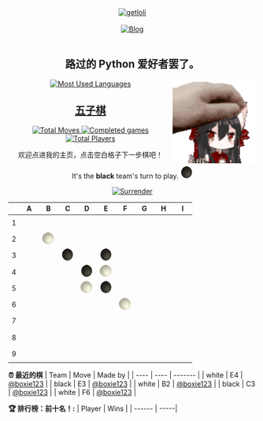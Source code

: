 <div align="center">
  <a href="https://count.getloli.com/">
    <img src="https://count.getloli.com/get/@boxie123?theme=rule34" width='500px' alt="getloli" />
  </a>
</div>
<br />
<div align="center">
  <a href="https://boxie123.github.io/">
    <img src="https://img.shields.io/badge/Blog-%23FFA500.svg?&style=for-the-badge&logo=rss&logoColor=white" alt="Blog" />
  </a>
</div>
<br />

<h2 align="center"> 路过的 Python 爱好者罢了。</h2>

<div align="center">
  <a href="https://boxie123.github.io/">
    <img src="https://github-readme-stats.vercel.app/api/top-langs/?username=boxie123&bg_color=151515&title_color=00a0ff&text_color=eeeee0&layout=compact" alt="Most Used Languages" />
  </a>
  <img align="right" src="images/motou.gif" alt="touch head" width='170px' />
</div>

<h2 align="center"> 
  <a href="https://zh.wikipedia.org/wiki/%E4%BA%94%E5%AD%90%E6%A3%8B">五子棋</a>
</h2>

<!--START_SECTION:gomoku-->
<div align="center">
  <a href="https://img.shields.io/">
    <img src="https://img.shields.io/badge/Total%20moves-4-blue" alt="Total Moves" />
    <img src="https://img.shields.io/badge/Completed%20games-0-brightgreen" alt="Completed games" />
    <img src="https://img.shields.io/badge/Total%20players-1-orange" alt="Total Players" />
  </a>

欢迎点进我的主页，点击空白格子下一步棋吧！


It's the **black** team's turn to play. ![](/assets/black.png)

<a href="https://github.com/boxie123/boxie123/issues/new?title=gomoku%7Csurrender&labels=gomoku&body=只需点击“Submit+new+issue”即可！README将在大约30秒后更新。请不要更改issue标题哦.">
    <img src="https://img.shields.io/badge/投降%20-%2348e3c9.svg?&style=plastic&logoColor=white" width='60px' alt="Surrender" />
</a>



| |A|B|C|D|E|F|G|H|I|
| - | - | - | - | - | - | - | - | - | - |
| 1 | [![](/assets/blank.png)](https://github.com/boxie123/boxie123/issues/new?title=gomoku%7Cdrop%7Cblack%7CA1&labels=gomoku&body=只需点击“Submit+new+issue”即可下棋！README将在大约30秒后更新。请不要更改issue标题哦.) |[![](/assets/blank.png)](https://github.com/boxie123/boxie123/issues/new?title=gomoku%7Cdrop%7Cblack%7CB1&labels=gomoku&body=只需点击“Submit+new+issue”即可下棋！README将在大约30秒后更新。请不要更改issue标题哦.) |[![](/assets/blank.png)](https://github.com/boxie123/boxie123/issues/new?title=gomoku%7Cdrop%7Cblack%7CC1&labels=gomoku&body=只需点击“Submit+new+issue”即可下棋！README将在大约30秒后更新。请不要更改issue标题哦.) |[![](/assets/blank.png)](https://github.com/boxie123/boxie123/issues/new?title=gomoku%7Cdrop%7Cblack%7CD1&labels=gomoku&body=只需点击“Submit+new+issue”即可下棋！README将在大约30秒后更新。请不要更改issue标题哦.) |[![](/assets/blank.png)](https://github.com/boxie123/boxie123/issues/new?title=gomoku%7Cdrop%7Cblack%7CE1&labels=gomoku&body=只需点击“Submit+new+issue”即可下棋！README将在大约30秒后更新。请不要更改issue标题哦.) |[![](/assets/blank.png)](https://github.com/boxie123/boxie123/issues/new?title=gomoku%7Cdrop%7Cblack%7CF1&labels=gomoku&body=只需点击“Submit+new+issue”即可下棋！README将在大约30秒后更新。请不要更改issue标题哦.) |[![](/assets/blank.png)](https://github.com/boxie123/boxie123/issues/new?title=gomoku%7Cdrop%7Cblack%7CG1&labels=gomoku&body=只需点击“Submit+new+issue”即可下棋！README将在大约30秒后更新。请不要更改issue标题哦.) |[![](/assets/blank.png)](https://github.com/boxie123/boxie123/issues/new?title=gomoku%7Cdrop%7Cblack%7CH1&labels=gomoku&body=只需点击“Submit+new+issue”即可下棋！README将在大约30秒后更新。请不要更改issue标题哦.) |[![](/assets/blank.png)](https://github.com/boxie123/boxie123/issues/new?title=gomoku%7Cdrop%7Cblack%7CI1&labels=gomoku&body=只需点击“Submit+new+issue”即可下棋！README将在大约30秒后更新。请不要更改issue标题哦.) |
| 2 | [![](/assets/blank.png)](https://github.com/boxie123/boxie123/issues/new?title=gomoku%7Cdrop%7Cblack%7CA2&labels=gomoku&body=只需点击“Submit+new+issue”即可下棋！README将在大约30秒后更新。请不要更改issue标题哦.) |![](/assets/white.png) |[![](/assets/blank.png)](https://github.com/boxie123/boxie123/issues/new?title=gomoku%7Cdrop%7Cblack%7CC2&labels=gomoku&body=只需点击“Submit+new+issue”即可下棋！README将在大约30秒后更新。请不要更改issue标题哦.) |[![](/assets/blank.png)](https://github.com/boxie123/boxie123/issues/new?title=gomoku%7Cdrop%7Cblack%7CD2&labels=gomoku&body=只需点击“Submit+new+issue”即可下棋！README将在大约30秒后更新。请不要更改issue标题哦.) |[![](/assets/blank.png)](https://github.com/boxie123/boxie123/issues/new?title=gomoku%7Cdrop%7Cblack%7CE2&labels=gomoku&body=只需点击“Submit+new+issue”即可下棋！README将在大约30秒后更新。请不要更改issue标题哦.) |[![](/assets/blank.png)](https://github.com/boxie123/boxie123/issues/new?title=gomoku%7Cdrop%7Cblack%7CF2&labels=gomoku&body=只需点击“Submit+new+issue”即可下棋！README将在大约30秒后更新。请不要更改issue标题哦.) |[![](/assets/blank.png)](https://github.com/boxie123/boxie123/issues/new?title=gomoku%7Cdrop%7Cblack%7CG2&labels=gomoku&body=只需点击“Submit+new+issue”即可下棋！README将在大约30秒后更新。请不要更改issue标题哦.) |[![](/assets/blank.png)](https://github.com/boxie123/boxie123/issues/new?title=gomoku%7Cdrop%7Cblack%7CH2&labels=gomoku&body=只需点击“Submit+new+issue”即可下棋！README将在大约30秒后更新。请不要更改issue标题哦.) |[![](/assets/blank.png)](https://github.com/boxie123/boxie123/issues/new?title=gomoku%7Cdrop%7Cblack%7CI2&labels=gomoku&body=只需点击“Submit+new+issue”即可下棋！README将在大约30秒后更新。请不要更改issue标题哦.) |
| 3 | [![](/assets/blank.png)](https://github.com/boxie123/boxie123/issues/new?title=gomoku%7Cdrop%7Cblack%7CA3&labels=gomoku&body=只需点击“Submit+new+issue”即可下棋！README将在大约30秒后更新。请不要更改issue标题哦.) |[![](/assets/blank.png)](https://github.com/boxie123/boxie123/issues/new?title=gomoku%7Cdrop%7Cblack%7CB3&labels=gomoku&body=只需点击“Submit+new+issue”即可下棋！README将在大约30秒后更新。请不要更改issue标题哦.) |![](/assets/black.png) |[![](/assets/blank.png)](https://github.com/boxie123/boxie123/issues/new?title=gomoku%7Cdrop%7Cblack%7CD3&labels=gomoku&body=只需点击“Submit+new+issue”即可下棋！README将在大约30秒后更新。请不要更改issue标题哦.) |![](/assets/black.png) |[![](/assets/blank.png)](https://github.com/boxie123/boxie123/issues/new?title=gomoku%7Cdrop%7Cblack%7CF3&labels=gomoku&body=只需点击“Submit+new+issue”即可下棋！README将在大约30秒后更新。请不要更改issue标题哦.) |[![](/assets/blank.png)](https://github.com/boxie123/boxie123/issues/new?title=gomoku%7Cdrop%7Cblack%7CG3&labels=gomoku&body=只需点击“Submit+new+issue”即可下棋！README将在大约30秒后更新。请不要更改issue标题哦.) |[![](/assets/blank.png)](https://github.com/boxie123/boxie123/issues/new?title=gomoku%7Cdrop%7Cblack%7CH3&labels=gomoku&body=只需点击“Submit+new+issue”即可下棋！README将在大约30秒后更新。请不要更改issue标题哦.) |[![](/assets/blank.png)](https://github.com/boxie123/boxie123/issues/new?title=gomoku%7Cdrop%7Cblack%7CI3&labels=gomoku&body=只需点击“Submit+new+issue”即可下棋！README将在大约30秒后更新。请不要更改issue标题哦.) |
| 4 | [![](/assets/blank.png)](https://github.com/boxie123/boxie123/issues/new?title=gomoku%7Cdrop%7Cblack%7CA4&labels=gomoku&body=只需点击“Submit+new+issue”即可下棋！README将在大约30秒后更新。请不要更改issue标题哦.) |[![](/assets/blank.png)](https://github.com/boxie123/boxie123/issues/new?title=gomoku%7Cdrop%7Cblack%7CB4&labels=gomoku&body=只需点击“Submit+new+issue”即可下棋！README将在大约30秒后更新。请不要更改issue标题哦.) |[![](/assets/blank.png)](https://github.com/boxie123/boxie123/issues/new?title=gomoku%7Cdrop%7Cblack%7CC4&labels=gomoku&body=只需点击“Submit+new+issue”即可下棋！README将在大约30秒后更新。请不要更改issue标题哦.) |![](/assets/black.png) |![](/assets/white.png) |[![](/assets/blank.png)](https://github.com/boxie123/boxie123/issues/new?title=gomoku%7Cdrop%7Cblack%7CF4&labels=gomoku&body=只需点击“Submit+new+issue”即可下棋！README将在大约30秒后更新。请不要更改issue标题哦.) |[![](/assets/blank.png)](https://github.com/boxie123/boxie123/issues/new?title=gomoku%7Cdrop%7Cblack%7CG4&labels=gomoku&body=只需点击“Submit+new+issue”即可下棋！README将在大约30秒后更新。请不要更改issue标题哦.) |[![](/assets/blank.png)](https://github.com/boxie123/boxie123/issues/new?title=gomoku%7Cdrop%7Cblack%7CH4&labels=gomoku&body=只需点击“Submit+new+issue”即可下棋！README将在大约30秒后更新。请不要更改issue标题哦.) |[![](/assets/blank.png)](https://github.com/boxie123/boxie123/issues/new?title=gomoku%7Cdrop%7Cblack%7CI4&labels=gomoku&body=只需点击“Submit+new+issue”即可下棋！README将在大约30秒后更新。请不要更改issue标题哦.) |
| 5 | [![](/assets/blank.png)](https://github.com/boxie123/boxie123/issues/new?title=gomoku%7Cdrop%7Cblack%7CA5&labels=gomoku&body=只需点击“Submit+new+issue”即可下棋！README将在大约30秒后更新。请不要更改issue标题哦.) |[![](/assets/blank.png)](https://github.com/boxie123/boxie123/issues/new?title=gomoku%7Cdrop%7Cblack%7CB5&labels=gomoku&body=只需点击“Submit+new+issue”即可下棋！README将在大约30秒后更新。请不要更改issue标题哦.) |[![](/assets/blank.png)](https://github.com/boxie123/boxie123/issues/new?title=gomoku%7Cdrop%7Cblack%7CC5&labels=gomoku&body=只需点击“Submit+new+issue”即可下棋！README将在大约30秒后更新。请不要更改issue标题哦.) |![](/assets/white.png) |![](/assets/black.png) |[![](/assets/blank.png)](https://github.com/boxie123/boxie123/issues/new?title=gomoku%7Cdrop%7Cblack%7CF5&labels=gomoku&body=只需点击“Submit+new+issue”即可下棋！README将在大约30秒后更新。请不要更改issue标题哦.) |[![](/assets/blank.png)](https://github.com/boxie123/boxie123/issues/new?title=gomoku%7Cdrop%7Cblack%7CG5&labels=gomoku&body=只需点击“Submit+new+issue”即可下棋！README将在大约30秒后更新。请不要更改issue标题哦.) |[![](/assets/blank.png)](https://github.com/boxie123/boxie123/issues/new?title=gomoku%7Cdrop%7Cblack%7CH5&labels=gomoku&body=只需点击“Submit+new+issue”即可下棋！README将在大约30秒后更新。请不要更改issue标题哦.) |[![](/assets/blank.png)](https://github.com/boxie123/boxie123/issues/new?title=gomoku%7Cdrop%7Cblack%7CI5&labels=gomoku&body=只需点击“Submit+new+issue”即可下棋！README将在大约30秒后更新。请不要更改issue标题哦.) |
| 6 | [![](/assets/blank.png)](https://github.com/boxie123/boxie123/issues/new?title=gomoku%7Cdrop%7Cblack%7CA6&labels=gomoku&body=只需点击“Submit+new+issue”即可下棋！README将在大约30秒后更新。请不要更改issue标题哦.) |[![](/assets/blank.png)](https://github.com/boxie123/boxie123/issues/new?title=gomoku%7Cdrop%7Cblack%7CB6&labels=gomoku&body=只需点击“Submit+new+issue”即可下棋！README将在大约30秒后更新。请不要更改issue标题哦.) |[![](/assets/blank.png)](https://github.com/boxie123/boxie123/issues/new?title=gomoku%7Cdrop%7Cblack%7CC6&labels=gomoku&body=只需点击“Submit+new+issue”即可下棋！README将在大约30秒后更新。请不要更改issue标题哦.) |[![](/assets/blank.png)](https://github.com/boxie123/boxie123/issues/new?title=gomoku%7Cdrop%7Cblack%7CD6&labels=gomoku&body=只需点击“Submit+new+issue”即可下棋！README将在大约30秒后更新。请不要更改issue标题哦.) |[![](/assets/blank.png)](https://github.com/boxie123/boxie123/issues/new?title=gomoku%7Cdrop%7Cblack%7CE6&labels=gomoku&body=只需点击“Submit+new+issue”即可下棋！README将在大约30秒后更新。请不要更改issue标题哦.) |![](/assets/white.png) |[![](/assets/blank.png)](https://github.com/boxie123/boxie123/issues/new?title=gomoku%7Cdrop%7Cblack%7CG6&labels=gomoku&body=只需点击“Submit+new+issue”即可下棋！README将在大约30秒后更新。请不要更改issue标题哦.) |[![](/assets/blank.png)](https://github.com/boxie123/boxie123/issues/new?title=gomoku%7Cdrop%7Cblack%7CH6&labels=gomoku&body=只需点击“Submit+new+issue”即可下棋！README将在大约30秒后更新。请不要更改issue标题哦.) |[![](/assets/blank.png)](https://github.com/boxie123/boxie123/issues/new?title=gomoku%7Cdrop%7Cblack%7CI6&labels=gomoku&body=只需点击“Submit+new+issue”即可下棋！README将在大约30秒后更新。请不要更改issue标题哦.) |
| 7 | [![](/assets/blank.png)](https://github.com/boxie123/boxie123/issues/new?title=gomoku%7Cdrop%7Cblack%7CA7&labels=gomoku&body=只需点击“Submit+new+issue”即可下棋！README将在大约30秒后更新。请不要更改issue标题哦.) |[![](/assets/blank.png)](https://github.com/boxie123/boxie123/issues/new?title=gomoku%7Cdrop%7Cblack%7CB7&labels=gomoku&body=只需点击“Submit+new+issue”即可下棋！README将在大约30秒后更新。请不要更改issue标题哦.) |[![](/assets/blank.png)](https://github.com/boxie123/boxie123/issues/new?title=gomoku%7Cdrop%7Cblack%7CC7&labels=gomoku&body=只需点击“Submit+new+issue”即可下棋！README将在大约30秒后更新。请不要更改issue标题哦.) |[![](/assets/blank.png)](https://github.com/boxie123/boxie123/issues/new?title=gomoku%7Cdrop%7Cblack%7CD7&labels=gomoku&body=只需点击“Submit+new+issue”即可下棋！README将在大约30秒后更新。请不要更改issue标题哦.) |[![](/assets/blank.png)](https://github.com/boxie123/boxie123/issues/new?title=gomoku%7Cdrop%7Cblack%7CE7&labels=gomoku&body=只需点击“Submit+new+issue”即可下棋！README将在大约30秒后更新。请不要更改issue标题哦.) |[![](/assets/blank.png)](https://github.com/boxie123/boxie123/issues/new?title=gomoku%7Cdrop%7Cblack%7CF7&labels=gomoku&body=只需点击“Submit+new+issue”即可下棋！README将在大约30秒后更新。请不要更改issue标题哦.) |[![](/assets/blank.png)](https://github.com/boxie123/boxie123/issues/new?title=gomoku%7Cdrop%7Cblack%7CG7&labels=gomoku&body=只需点击“Submit+new+issue”即可下棋！README将在大约30秒后更新。请不要更改issue标题哦.) |[![](/assets/blank.png)](https://github.com/boxie123/boxie123/issues/new?title=gomoku%7Cdrop%7Cblack%7CH7&labels=gomoku&body=只需点击“Submit+new+issue”即可下棋！README将在大约30秒后更新。请不要更改issue标题哦.) |[![](/assets/blank.png)](https://github.com/boxie123/boxie123/issues/new?title=gomoku%7Cdrop%7Cblack%7CI7&labels=gomoku&body=只需点击“Submit+new+issue”即可下棋！README将在大约30秒后更新。请不要更改issue标题哦.) |
| 8 | [![](/assets/blank.png)](https://github.com/boxie123/boxie123/issues/new?title=gomoku%7Cdrop%7Cblack%7CA8&labels=gomoku&body=只需点击“Submit+new+issue”即可下棋！README将在大约30秒后更新。请不要更改issue标题哦.) |[![](/assets/blank.png)](https://github.com/boxie123/boxie123/issues/new?title=gomoku%7Cdrop%7Cblack%7CB8&labels=gomoku&body=只需点击“Submit+new+issue”即可下棋！README将在大约30秒后更新。请不要更改issue标题哦.) |[![](/assets/blank.png)](https://github.com/boxie123/boxie123/issues/new?title=gomoku%7Cdrop%7Cblack%7CC8&labels=gomoku&body=只需点击“Submit+new+issue”即可下棋！README将在大约30秒后更新。请不要更改issue标题哦.) |[![](/assets/blank.png)](https://github.com/boxie123/boxie123/issues/new?title=gomoku%7Cdrop%7Cblack%7CD8&labels=gomoku&body=只需点击“Submit+new+issue”即可下棋！README将在大约30秒后更新。请不要更改issue标题哦.) |[![](/assets/blank.png)](https://github.com/boxie123/boxie123/issues/new?title=gomoku%7Cdrop%7Cblack%7CE8&labels=gomoku&body=只需点击“Submit+new+issue”即可下棋！README将在大约30秒后更新。请不要更改issue标题哦.) |[![](/assets/blank.png)](https://github.com/boxie123/boxie123/issues/new?title=gomoku%7Cdrop%7Cblack%7CF8&labels=gomoku&body=只需点击“Submit+new+issue”即可下棋！README将在大约30秒后更新。请不要更改issue标题哦.) |[![](/assets/blank.png)](https://github.com/boxie123/boxie123/issues/new?title=gomoku%7Cdrop%7Cblack%7CG8&labels=gomoku&body=只需点击“Submit+new+issue”即可下棋！README将在大约30秒后更新。请不要更改issue标题哦.) |[![](/assets/blank.png)](https://github.com/boxie123/boxie123/issues/new?title=gomoku%7Cdrop%7Cblack%7CH8&labels=gomoku&body=只需点击“Submit+new+issue”即可下棋！README将在大约30秒后更新。请不要更改issue标题哦.) |[![](/assets/blank.png)](https://github.com/boxie123/boxie123/issues/new?title=gomoku%7Cdrop%7Cblack%7CI8&labels=gomoku&body=只需点击“Submit+new+issue”即可下棋！README将在大约30秒后更新。请不要更改issue标题哦.) |
| 9 | [![](/assets/blank.png)](https://github.com/boxie123/boxie123/issues/new?title=gomoku%7Cdrop%7Cblack%7CA9&labels=gomoku&body=只需点击“Submit+new+issue”即可下棋！README将在大约30秒后更新。请不要更改issue标题哦.) |[![](/assets/blank.png)](https://github.com/boxie123/boxie123/issues/new?title=gomoku%7Cdrop%7Cblack%7CB9&labels=gomoku&body=只需点击“Submit+new+issue”即可下棋！README将在大约30秒后更新。请不要更改issue标题哦.) |[![](/assets/blank.png)](https://github.com/boxie123/boxie123/issues/new?title=gomoku%7Cdrop%7Cblack%7CC9&labels=gomoku&body=只需点击“Submit+new+issue”即可下棋！README将在大约30秒后更新。请不要更改issue标题哦.) |[![](/assets/blank.png)](https://github.com/boxie123/boxie123/issues/new?title=gomoku%7Cdrop%7Cblack%7CD9&labels=gomoku&body=只需点击“Submit+new+issue”即可下棋！README将在大约30秒后更新。请不要更改issue标题哦.) |[![](/assets/blank.png)](https://github.com/boxie123/boxie123/issues/new?title=gomoku%7Cdrop%7Cblack%7CE9&labels=gomoku&body=只需点击“Submit+new+issue”即可下棋！README将在大约30秒后更新。请不要更改issue标题哦.) |[![](/assets/blank.png)](https://github.com/boxie123/boxie123/issues/new?title=gomoku%7Cdrop%7Cblack%7CF9&labels=gomoku&body=只需点击“Submit+new+issue”即可下棋！README将在大约30秒后更新。请不要更改issue标题哦.) |[![](/assets/blank.png)](https://github.com/boxie123/boxie123/issues/new?title=gomoku%7Cdrop%7Cblack%7CG9&labels=gomoku&body=只需点击“Submit+new+issue”即可下棋！README将在大约30秒后更新。请不要更改issue标题哦.) |[![](/assets/blank.png)](https://github.com/boxie123/boxie123/issues/new?title=gomoku%7Cdrop%7Cblack%7CH9&labels=gomoku&body=只需点击“Submit+new+issue”即可下棋！README将在大约30秒后更新。请不要更改issue标题哦.) |[![](/assets/blank.png)](https://github.com/boxie123/boxie123/issues/new?title=gomoku%7Cdrop%7Cblack%7CI9&labels=gomoku&body=只需点击“Submit+new+issue”即可下棋！README将在大约30秒后更新。请不要更改issue标题哦.) |


</div>

**:alarm_clock: 最近的棋**
| Team | Move | Made by |
| ---- | ---- | ------- |
| white | E4 | [@boxie123](https://github.com/boxie123) |
| black | E3 | [@boxie123](https://github.com/boxie123) |
| white | B2 | [@boxie123](https://github.com/boxie123) |
| black | C3 | [@boxie123](https://github.com/boxie123) |
| white | F6 | [@boxie123](https://github.com/boxie123) |


**:trophy: 排行榜：前十名！:**
| Player | Wins |
| ------ | -----|

<!--END_SECTION:gomoku-->
